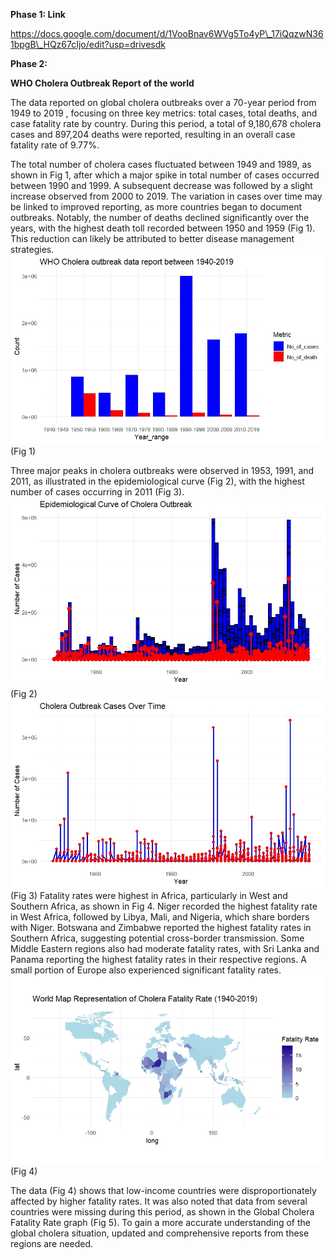 **Phase 1: Link**

https://docs.google.com/document/d/1VooBnav6WVg5To4yP\_17iQqzwN361bpgB\_HQz67cIjo/edit?usp=drivesdk

**Phase 2:**

**WHO Cholera Outbreak Report  of the world** 

The data reported on global cholera outbreaks over a 70-year period from 1949 to 2019 , focusing on three key metrics: total cases, total deaths, and case fatality rate by country. During this period, a total of 9,180,678 cholera cases and 897,204 deaths were reported, resulting in an overall case fatality rate of 9.77%.

The total number of cholera cases fluctuated between 1949 and 1989, as shown in Fig 1, after which a major spike in total number of cases occurred between 1990 and 1999\. A subsequent decrease was followed by a slight increase observed from 2000 to 2019\. The variation in cases over time may be linked to improved reporting, as more countries began to document outbreaks. Notably, the number of deaths declined significantly over the years, with the highest death toll recorded between 1950 and 1959 (Fig 1). This reduction can likely be attributed to better disease management strategies.  ![Figure 1](https://github.com/Olaitan2413/HackBio-stage-3/blob/main/Visualization/WHO%20cholera%20cases%20and%20death%20frequency%20over%20time.jpeg?raw=true)
   (Fig 1)

Three major peaks in cholera outbreaks were observed in 1953, 1991, and 2011, as illustrated in the epidemiological curve (Fig 2), with the highest number of cases occurring in 2011 (Fig 3). ![Figure 2](https://github.com/Olaitan2413/HackBio-stage-3/blob/main/Visualization/epidemiological%20curve%20showing%20number%20of%20cases%20over%20the%20years.jpeg?raw=true)
(Fig 2)
![Figure 3](https://github.com/Olaitan2413/HackBio-stage-3/blob/main/Visualization/time%20series%20graph%20of%20cholera%20outbreak%20over%20the%20period%20of%20years.jpeg?raw=true)
(Fig 3)
Fatality rates were highest in Africa, particularly in West and Southern Africa, as shown in Fig 4\. Niger recorded the highest fatality rate in West Africa, followed by Libya, Mali, and Nigeria, which share borders with Niger. Botswana and Zimbabwe reported the highest fatality rates in Southern Africa, suggesting potential cross-border transmission. Some Middle Eastern regions also had moderate fatality rates, with Sri Lanka and Panama reporting the highest fatality rates in their respective regions. A small portion of Europe also experienced significant fatality rates. ![Figure 4](https://github.com/Olaitan2413/HackBio-stage-3/blob/main/Visualization/World%20Cholera%20fatality%20rate%20distribution%20over%20time.jpeg?raw=true)
(Fig 4)

The data (Fig 4\) shows that low-income countries were disproportionately affected by higher fatality rates. It was also noted that data from several countries were missing during this period, as shown in the Global Cholera Fatality Rate graph (Fig 5). To gain a more accurate understanding of the global cholera situation, updated and comprehensive reports from these regions are needed.

